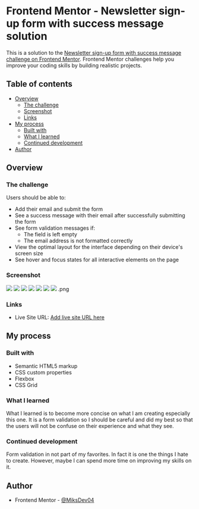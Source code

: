 # Frontend Mentor - Newsletter sign-up form with success message solution

This is a solution to the [Newsletter sign-up form with success message challenge on Frontend Mentor](https://www.frontendmentor.io/challenges/newsletter-signup-form-with-success-message-3FC1AZbNrv). Frontend Mentor challenges help you improve your coding skills by building realistic projects. 

## Table of contents

- [Overview](#overview)
  - [The challenge](#the-challenge)
  - [Screenshot](#screenshot)
  - [Links](#links)
- [My process](#my-process)
  - [Built with](#built-with)
  - [What I learned](#what-i-learned)
  - [Continued development](#continued-development)
- [Author](#author)


## Overview

### The challenge

Users should be able to:

- Add their email and submit the form
- See a success message with their email after successfully submitting the form
- See form validation messages if:
  - The field is left empty
  - The email address is not formatted correctly
- View the optimal layout for the interface depending on their device's screen size
- See hover and focus states for all interactive elements on the page

### Screenshot

![][./screenshot/img1.png]
![][./screenshot/img2.png]
![][./screenshot/img3.png]
![][./screenshot/img4.png]
![][./screenshot/img5.png]
![][./screenshot/img6.png]
![][./screenshot/img7.png]
.png

### Links

- Live Site URL: [Add live site URL here](https://your-live-site-url.com)

## My process

### Built with

- Semantic HTML5 markup
- CSS custom properties
- Flexbox
- CSS Grid

### What I learned

What I learned is to become more concise on what I am creating especially this one. It is a form validation so I should be careful and did my best so that the users will not be confuse on their experience and what they see.


### Continued development

Form validation in not part of my favorites. In fact it is one the things I hate to create. However, maybe I can spend more time on improving my skills on it.



## Author

- Frontend Mentor - [@MiksDev04](https://www.frontendmentor.io/profile/MiksDev04)



[./screenshot/img1.png]: ./screenshot/img1.png
[./screenshot/img2.png]: ./screenshot/img2.png
[./screenshot/img3.png]: ./screenshot/img3.png
[./screenshot/img4.png]: ./screenshot/img4.png
[./screenshot/img5.png]: ./screenshot/img5.png
[./screenshot/img6.png]: ./screenshot/img6.png
[./screenshot/img7.png]: ./screenshot/img7.png